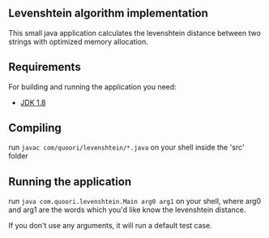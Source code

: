 ## Levenshtein algorithm implementation

This small java application calculates the levenshtein distance between two strings with optimized memory allocation.

## Requirements

For building and running the application you need:

- [JDK 1.8](http://www.oracle.com/technetwork/java/javase/downloads/jdk8-downloads-2133151.html)

## Compiling

run `javac com/quoori/levenshtein/*.java` on your shell inside the 'src' folder


## Running the application

run `java com.quoori.levenshtein.Main arg0 arg1` on your shell, where arg0 and arg1 are the words which you'd like know the levenshtein distance.

If you don't use any arguments, it will run a default test case.
